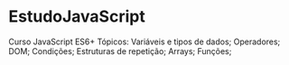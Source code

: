 # EstudoJavaScript
Curso JavaScript ES6+
Tópicos:
Variáveis e tipos de dados;
Operadores;
DOM;
Condições;
Estruturas de repetição;
Arrays;
Funções;
